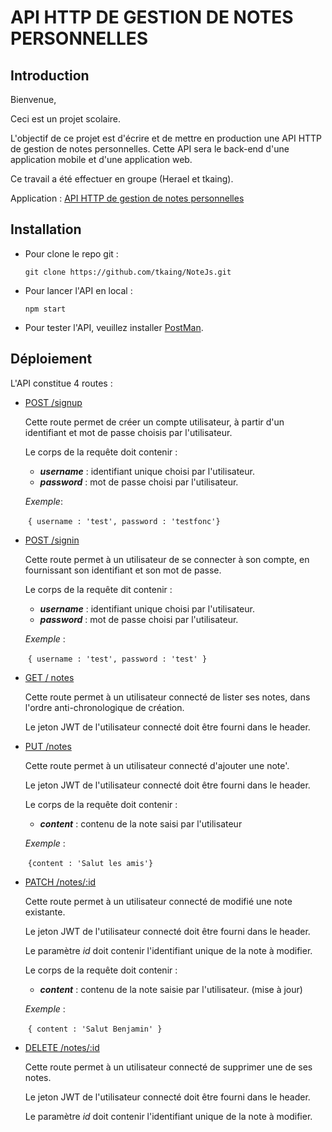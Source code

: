 # API HTTP DE GESTION DE NOTES PERSONNELLES

## Introduction

Bienvenue,

Ceci est un projet scolaire.

L'objectif de ce projet est d'écrire et de mettre en production une API HTTP de gestion de notes personnelles. Cette API sera le back-end d'une application mobile et d'une application web.

Ce travail a été effectuer en groupe (Herael et tkaing).

Application : [API HTTP de gestion de notes personnelles](<https://www.getpostman.com/>)

## Installation

- Pour clone le repo git :

  ```git clone https://github.com/tkaing/NoteJs.git```

- Pour lancer l'API en local :

  ```npm start```

- Pour tester l'API, veuillez installer [PostMan](<https://agile-ridge-63323.herokuapp.com/>).

## Déploiement

L'API constitue 4 routes :

- <u>POST /signup</u>

  Cette route permet de créer un compte utilisateur, à partir d'un identifiant et mot de passe choisis par l'utilisateur.

  Le corps de la requête doit contenir :

  - ***username*** : identifiant unique choisi par l'utilisateur.
  - ***password*** : mot de passe choisi par l'utilisateur.

  *Exemple*:

  ​	```{ username : 'test', password : 'testfonc'}```

- <u>POST /signin</u>

  Cette route permet à un utilisateur de se connecter à son compte, en fournissant son identifiant et son mot de passe.

  Le corps de la requête dit contenir :

  - ***username*** : identifiant unique choisi par l'utilisateur.
  - ***password*** : mot de passe choisi par l'utilisateur.

  *Exemple* :

  ​	```{ username : 'test', password : 'test' }```

- <u>GET / notes</u>

  Cette route permet à un utilisateur connecté de lister ses notes, dans l'ordre anti-chronologique de création.

  Le jeton JWT de l'utilisateur connecté doit être fourni dans le header.

- <u>PUT /notes</u></u>

  Cette route permet à un utilisateur connecté d'ajouter une note'.

  Le jeton JWT de l'utilisateur connecté doit être fourni dans le header.

  Le corps de la requête doit contenir :

  - ***content*** : contenu de la note saisi par l'utilisateur

  *Exemple* :

  ​	```{content : 'Salut les amis'}```

- <u>PATCH /notes/:id</u>

  Cette route permet à un utilisateur connecté de modifié une note existante.

  Le jeton JWT de l'utilisateur connecté doit être fourni dans le header.

  Le paramètre *id* doit contenir l'identifiant unique de la note à modifier.

  Le corps de la requête doit contenir :

  - ***content*** : contenu de la note saisie par l'utilisateur. (mise à jour)

  *Exemple* :

  ​	```{ content : 'Salut Benjamin' }```

- <u>DELETE /notes/:id</u>

  Cette route permet à un utilisateur connecté de supprimer une de ses notes.

  Le jeton JWT de l'utilisateur connecté doit être fourni dans le header.

  Le paramètre *id* doit contenir l'identifiant unique de la note à modifier.
